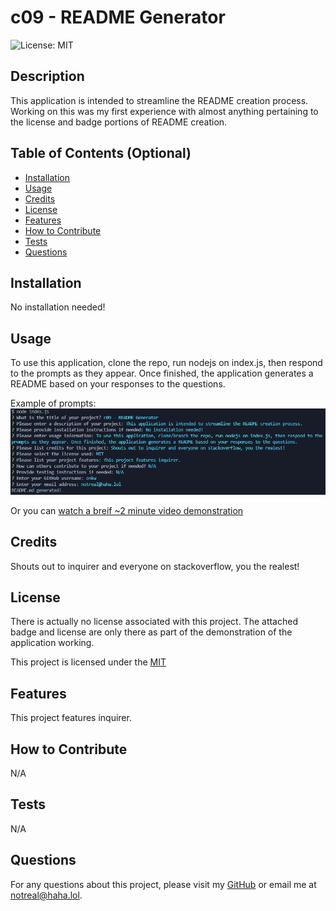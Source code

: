 # c09 - README Generator

![License: MIT](https://img.shields.io/badge/License-MIT-yellow.svg)

## Description
  
This application is intended to streamline the README creation process.
Working on this was my first experience with almost anything pertaining to the license and badge portions of README creation.
  
## Table of Contents (Optional)
  
 - [Installation](#installation)
 - [Usage](#usage)
 - [Credits](#credits)
 - [License](#license)
 - [Features](#features)
 - [How to Contribute](#how-to-contribute)
 - [Tests](#tests)
 - [Questions](#questions)
  
## Installation
  
No installation needed!
  
## Usage
  
To use this application, clone the repo, run nodejs on index.js, then respond to the prompts as they appear. Once finished, the application generates a README based on your responses to the questions.

Example of prompts:
![Git Bash showing the application presenting questions](./screenshots/Screenshot-of-prompt.png)

Or you can [watch a breif ~2 minute video demonstration](https://drive.google.com/file/d/1oSL23y9zeA6RKMeNkJh8-xS52Jap3vd-/view)
  
## Credits
  
Shouts out to inquirer and everyone on stackoverflow, you the realest!

## License

There is actually no license associated with this project. The attached badge and license are only there as part of the demonstration of the application working.

This project is licensed under the [MIT](https://opensource.org/licenses/MIT)
  
## Features
  
This project features inquirer.
  
## How to Contribute
  
N/A
  
## Tests
  
N/A

## Questions

For any questions about this project, please visit my [GitHub](https://github.com/enkw) or email me at notreal@haha.lol.
